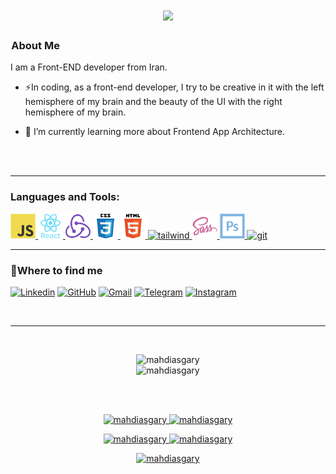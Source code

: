 <h1 align="center">
    <img src="https://readme-typing-svg.herokuapp.com/?lines=Welcome!;I'm+Mahdi+Asgary;Nice+to+see+you!&center=true&font=Vazirmatn&weight=800&duration=3000&pause=1000&height=100&width=500&color=ae82cf&size=30">
</h1>


###  About Me 

I am a Front-END developer from Iran.

- ⚡In coding, as a front-end developer, I try to be creative in it with the left hemisphere of my brain and the beauty of the UI with the right hemisphere of my brain.

- 🌱 I’m currently learning more about Frontend App Architecture.


</br>

</br>

---

### Languages and Tools:
<p align="left">
  <a href="https://developer.mozilla.org/en-US/docs/Web/JavaScript" target="_blank"> <img src="https://raw.githubusercontent.com/devicons/devicon/master/icons/javascript/javascript-original.svg" alt="javascript" width="40" height="40"/> </a>
   <a href="https://reactjs.org/" target="_blank"> <img src="https://raw.githubusercontent.com/devicons/devicon/master/icons/react/react-original-wordmark.svg" alt="react" width="40" height="40"/> </a>
       <a href="https://redux.js.org" target="_blank"> <img src="https://raw.githubusercontent.com/devicons/devicon/master/icons/redux/redux-original.svg" alt="redux" width="40" height="40"/> </a> 
 <a href="https://www.w3schools.com/css/" target="_blank"> <img src="https://raw.githubusercontent.com/devicons/devicon/master/icons/css3/css3-original-wordmark.svg" alt="css3" width="40" height="40"/> </a>      
  <a href="https://www.w3.org/html/" target="_blank"> <img src="https://raw.githubusercontent.com/devicons/devicon/master/icons/html5/html5-original-wordmark.svg" alt="html5" width="40" height="40"/> </a> <a href="https://tailwindcss.com/" target="_blank"> <img src="https://www.vectorlogo.zone/logos/tailwindcss/tailwindcss-icon.svg" alt="tailwind" width="40" height="40"/> </a>  
   <a href="https://sass-lang.com" target="_blank"> <img src="https://raw.githubusercontent.com/devicons/devicon/master/icons/sass/sass-original.svg" alt="sass" width="40" height="40"/> </a>   <a href="https://www.photoshop.com/en" target="_blank"> <img src="https://raw.githubusercontent.com/devicons/devicon/master/icons/photoshop/photoshop-line.svg" alt="photoshop" width="40" height="40"/> </a>  <a href="https://https://git-scm.com//" target="_blank"> <img src="https://www.vectorlogo.zone/logos/git-scm/git-scm-icon.svg" alt="git" width="40" height="40"/> </a> 
 
 
</br>

---

### 📌Where to find me

<div align="left">
  
[![Linkedin](https://img.shields.io/badge/LinkedIn-0A66C2?logo=Linkedin&logoColor=white&style=for-the-badge)](https://www.linkedin.com/in/mahdi-asgary)
[![GitHub](https://img.shields.io/badge/GitHub-181717?logo=GitHub&logoColor=white&style=for-the-badge)](https://github.com/mahdiasgary)
[![Gmail](https://img.shields.io/badge/Gmail-EA4335?logo=Gmail&logoColor=white&style=for-the-badge)](mailto:mdi.asgary@gmail.com)
[![Telegram](https://img.shields.io/badge/Telegram-229ED9?logo=Telegram&logoColor=white&style=for-the-badge)](https://t.me/mahdi.asgary1)
[![Instagram](https://img.shields.io/badge/Instagram-E4405F?logo=Instagram&logoColor=white&style=for-the-badge)](https://www.instagram.com/mahdi.asgary1)
    
</div>

<br/>

---
<br/>

<div align="center">
<p >

  <img src="https://github-readme-stats.vercel.app/api?username=mahdiasgary&show_icons=true&include_all_commits&theme=material-palenight" alt="mahdiasgary" />
  <br/>
  <img align="top" src="https://github-readme-stats.vercel.app/api/top-langs/?username=mahdiasgary&layout=compact&hide=html&theme=material-palenight" alt="mahdiasgary" />
</p>
</div>

<br/><br/> 

<p align="center">
  <a href="https://github.com/mahdiasgary/React-TodoList" title="React TodoList">
  <img align="" src="https://github-readme-stats.vercel.app/api/pin/?username=mahdiasgary&repo=React-TodoList&theme=material-palenight" alt="mahdiasgary"> 
  </a><a align="left" href="https://github.com/mahdiasgary/React-online-shop" title="React online shop">
  <img align="" src="https://github-readme-stats.vercel.app/api/pin/?username=mahdiasgary&repo=React-online-shop&theme=material-palenight" alt="mahdiasgary"> </a>
</p>
<p align="center">
<a align="left" href="https://github.com/mahdiasgary/Inventory-App" title="Inventory App">
  <img align="" src="https://github-readme-stats.vercel.app/api/pin/?username=mahdiasgary&repo=Inventory-App&theme=material-palenight" alt="mahdiasgary"> 
    </a><a  href="https://github.com/mahdiasgary/shopping-cart" title="shopping cart">
  <img align="" src="https://github-readme-stats.vercel.app/api/pin/?username=mahdiasgary&repo=shopping-cart&theme=material-palenight" alt="mahdiasgary"> 
</p>

<p align="center">
<a  href="https://github.com/mahdiasgary/search-bar" title="search-bar">
  <img align="" src="https://github-readme-stats.vercel.app/api/pin/?username=mahdiasgary&repo=search-bar&theme=material-palenight" alt="mahdiasgary"> </a>
</p>

